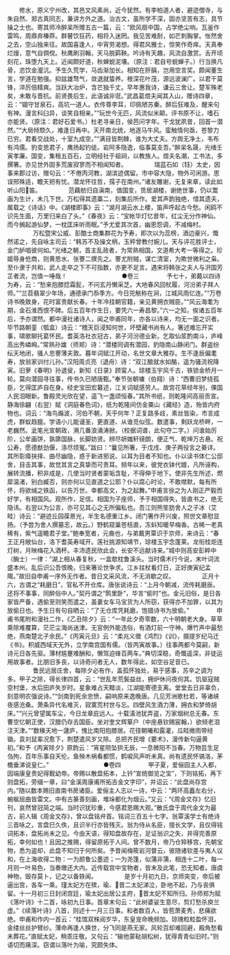 <!-- { "loadSidebar": true } -->
　　修水，原义宁州改，其邑文风素尚，近今犹然。有李柏道人者，避迹僧寺，与朱自然、郑古真同志，兼讲方外之道。治古文，虽所学不深，固亦坚苦有志，具节操之士也。寄其师冷醉呆所赠五古一篇，云：“欧风扇中国，占学绝尘响。瓦釜作雷鸣，周鼎弃榛莽。群瞽饮狂药，相将入迷罔。我见苦难耐，如芒刺胸掌。怅然舍之去，空山独来往。故国喜逢人，中宵劳渴想。得君风雅士，惊笑作奇痒。天真奉烂熳，意气自倜傥。秋鹰刷羽翰，天马脱羁鞅。吟诗有天趣，风流自激赏。舌开顷刻花，珠堕九天上。近闻颇好道，秋蝉蜕泥壤。（原注：君自号蜕蝉子。）行当换凡骨，恣饮金瀣沆。予生久荒学，马齿渐加长。相知在肝膈，岂用空言奖。颇闻董生言，学道在勉强。抑兹雄骛气，敛退就蛰养。根深花叶茂，源远波澜广。以君干莫锋，淬厉倍精爽。当跃大冶炉，含芒独千丈。早年惠我诗，谦云三舍让。楚军殊老矣，未敢与晋抗。前贤畏后生，此语诚非诳。”武昌葛煜夫闻其入山，赠诗四章，云：“锢守甘泉石，高坑一道人。衣传尊李耳，印佩陋苏秦。醉后狂难及，醒来句有神。漫言科臼异，谈笑自相亲。”“玩世今无匹，风流似米颠。评书原不让，嗜石亦能贤。（原注：君好石爱书。）杜老寻亲日，侯芭问字年。干戈犹夙昔，回首一潜然。”“大局倾颓久，难逢日再中。天开南北统，地逐马牛风。蛮触情何亟，苍黎力已穷。君看交战处，十室九成空。”“满目皆荆棘，谁为大丈夫。方舆无净土，韦布有鸿儒。豹变思君子，鹰扬起钓徒。岩阿多隐逸，临事莫支吾。”醉呆名晟，光绪壬寅孝廉。国变，集租五百石，立明经社于祖祠，以教族人。煜夫名潮，工书法，多撰箸。亦见世外固多荒废寂寥而不相闻知者。
　　
　　瑞蓝石如（钰）太史，因事来郡过访，赠句云：“不倦丙河教，湖滨迹偶留。市中容大隐，物外可闲游。思误邢殊适，瞻天把有忧。潜龙怀往哲，孺子在南州。”诸友雕谢，无复来章，读此如听山阳笛。
　　
　　范藕舫归自滇南，值国变，赁居湖楼，谢绝世事，仍以鬻画为生计，未几下世。万松得其遗藁二，刻集后所作。爱其声韵独绝，惜其遗夫，属载之《诗话》中。《湖楼即事》云：“湖月湖云水上楼，笛声呼起古今愁。闲鸥不识先生面，万里归来白了头。”《春夜》云：“宝帐华灯忆昔年，红尘无分作神仙。而今搁起游仙梦，一枕匡床听雨眠。”予尤爱其次首，幽恩怨调，不减梅村。
　　
　　万松暨宋公威、彭酷士商集群花为予寿，即次以为蕊榜，酒边豪兴，慨然诺之，先自咏主司云：“韩苏不及操文柄，玉秤曾教付婉儿。天与评花胜评士，金门胪唱彼何如。”光绪之朝，首主乱政者，为常熟相国，文道希大考一等得之。珍姬辱身伧商，则黄思水、张謇二撰先之。謇尤附贼，谋亡清室，为欺世微利之枭。至仆隶于共和，武人走卒之下不可指数，亦更不足言。遇宋将韩张之夫人与汧国芳芷者流，岂值一唾哉！
　　
　　
　　
　　●卷三
　　
　　予七十，弟戴以四诗为寿，云：“愁来抱膝捻霜髭，不问玄丹懒采芝。大地春风回杖履，河汾弟子拜人师。”“兰苕翡翠少年场，通德承门忝季方。今日兕觥称在涧，江城风雨忆连。”“万卷诗书晚致身，花时富贵献长春。十年冷挂朝官籍，亲见黄拥衣贼臣。”“风云海耄为期，金石淮西恨不碑。后五百年作生日，要凭六一寿昌黎。”六一之知，俟诸五百年后，予亦谓然。都中漫社诸诗人，闻之申甫同年，亦各以诗来，均无一面之识者。毕节路朝銮（瓠盒）诗云：“稽天巨浸知何世，坏壁藏书尚有人。箸述难忘开实事，啸歌聊托葛怀民。耆英洛社衣冠古，弟子河汾德业新。乞取仙浆酌南斗，庐峰高出秀嶙峋。”常熟孙雄（师郑）诗：“潜楼同调有潜园，豹隐南山静闭门。群盗纷纭天地闭，骚人忠謇薄夫敦。暮年词赋江开动，名世文章大雅存。生不逢辰偏耄寿，放翁家训付儿孙。”汉阳周贞亮（退舟）诗：“双江酿就水如酪，遥为骚流祝降寅。旧萝《春明》孙退叟，新知《日录》顾甯人。琼楼玉宇风千古，铁锁金桥月一轮。莫向潜园寻往事，传书久已陋唐甄。”奉节张朝墉（伯翔）诗：“西曹旧梦绕孤臣，乞得匡庐自在身。经史宝田宏纂述，江关词赋感劳人。故宫花草经年别，倮国人民泪眼新。鲁殿灵光欣在望，遥飞一盏颂恒春。”其所书纸，则乾隆间高丽贡宣。静海徐翩（右翌）赋《洞庭春色词》，纸为乾隆间仿金粟山《藏经》造，殆皆内府物也。词云：“海鸟煽波，河伯不朝，天乎何年？正复路多歧，素丝皆染，市言成虎，群蚁趋膻。学语小儿能谩圣，更直道、从谁觅似弦。数遣事，剩跃龙桥畔，一老巍然。泚笔光宣朝政，溯几番浪涌涛掀。（校据词谱，此句夺二字。）问谁始厉阶，公牟画饼，孰隳国脉，长脚妨贤。辨尽妍媸轩镜朗，便正气、乾坤万古悬。祝公寿，愿德猷劲偃，涤尽烦冤。”跋曰：“曩见所箸，于戊戌、庚子两役言之綦详。其所彰瘴抉择、曲尽幽隐，惑于新进邪说、以耳为目者不知也。仆以读书体仁公邸舍，目击其事，故觉其言之真挚而可贵耳。频年以来，彼党衣钵代嬗，凡所诬构，展转流播，积非成是，几使当时贤者蒙垢含耻，不得伸于地下。使非先生所述，燃犀温渚，别白臧否，则亦何以见直道之公耶？仆以腐心时论，不敢噤默，每有所怀，将欲缄之铁函，以告万世。幸都高文，为之起舞。”申甫言徐之为人刚正严毅而好学，有相国风。观所作，足信。相国为子座师，予于相国得失，皆直书之，绝无隐讳。右翌以为公言，亦可见其心之无所偏私也。吾江则熊笙肪舍人之子冰（艾畦）诗云：“避迹丘园葆景光，半生名德重江乡。闭门箸作开兴废，照世文章慰显扬。（予尝为舍人撰墓志，故云。）野鹤窥巢苍栝直，冻蚪知暖早梅香。古稀一老真稀有，紫气遥瞻君子堂。”鲍奉宽者，元裔也，与弟戴男覃识于京师，来诗云：“春王正月敞仙台，洛下耆英寿域开。莲社挑源知靖节，琼楼玉宇念蓬莱。龙衔桂炬连灯树，月映梅花入酒杯。丰沛遗民欣此会，长安不远献诗来。”城中则高安彭粹中（酶士）一律：“湖上相从春复秋，一盒欹枕鲁溪头。当时儒术行今说，末叶词流盛本州。乱后识公吾恨晚，归来箸论世争求。江乡拄杖看灯日，正好庚寅纪孟陬。”故旧自申甫一序外无作者。昔日文采风流，不无消歇之叹。
　　
　　正月十六，古谓之“耗磨日”，官私不开仓库。唐张说诗云：“上月今朝减，流传耗磨辰。还将不事事，同醉俗中人。”契丹谓之“鹘里卧”，华言“偷时”也。金元旧俗，是日各家皆严备，遇偷至则笑而遣之，虽妻女车马宝货为人所窃，获得亦不加罪，以其为放偷日也。予生日有句自晒云：“了无仓库凭耗磨，饱猎诗书为放偷。”
　　
　　申甫书尾附和漫社二作，《乙丑除夕》云：“一年此夕奇零数，六十明朝老大身。草草乘除难覆算，茫茫尘海尚迷津。无官例外能违俗，有酒灯前一守神。爆竹声中最愁绝，燕南楚北孑余民。”《丙寅元旦》云：“柔兆义徵《鸿烈》《训》，摄提岁纪马迁《书》。积威西域天无外，立学南宫国有儒。（皆丙寅故事。）往事两都今莫嗣，新诗元日各先驱。薄材尴蹇难酬和，懒驾迫锋百两车。”典切深稳，奇慨遥深，非徒运用故事者。比朋旧多丧，以诗奇问者无人，数年得此，如空谷足音已。
　　
　　鲁民远居庄舍，每除夕必有作，盖孤怀独处，易于感事，苏辛之调为多。甲子之除，得长律四首，云：“世乱年荒鬓益丝，拥炉休问夜何其。饥驱寇贼空村堡，水后田庐失岁时。星象难占天黯淡，江湖能寄德支离。堂堂去日非辜负，刻意明农强说诗。”“剑南到死余忠愤，嗣响原来逸晚唐。几见芳洲歌杜若，等诸峡夜感沧桑。萧条异代名难灭，寂寞荒村世与忘。四壁风生酒力薄，拥衣和梦倚胡床。”“兴元曾望属车尘，今日龙章庇远人。十载潢池犹弄盗，万家烟树总无春。东曹空忆朝正使，汉腊仍存去国臣。坐对奎文辉箪户（中座悬钦赐宸翰，）欲倾老泪注天津。”“数椽天地一蘧庐，愧比南阳抱膝居。花径朝曦和露灌，瓜畦微雨带经锄。袁刘鼠辈况愈下，荆楚遣风岁又除。总把齐民增《要术》，漫传新句逼黄初。”和予《丙寅除夕》原韵云：“宵星陨坠拱无辰，一息微阳不当春。万物芸生足刍拘，百年乐事自天伦。鱼殃木祸看都惯，鹤唳风声听未真。尚有遗民怀镐洛，茅檐垂涕说皇仁。”
　　
　　
　　
　　●卷四
　　
　　甲子夏，爱俪园主人入都，因端康皇贵妃得觐幼帝。帝赐以散盘拓本，上钤“宣统御览之宝”，下则铭拓，再下则盘拓，旁缀一章，曰“金溪周康甫所拓吉金文字印”，并诏云：“此盘尚存宫内。”随以数本赐旧直南书房诸臣。爱俪主人志以一诗，中云：“两环高矗左右分，蜿蜒屈曲皆雷文。中有古篆善刻画，堆垛都化为烟云。”又云：“《周金文存》忆旧刊，哀然曾冠简之端。当时识犹珍重，今感君恩赐大观。”散氏盘于周代金文为最古，前人辑《周金文存》，曾以盘铭弁首。铭词三百五十七字。翁覃溪学士有绝诗三首咏之，言盘巳久佚，且识半行亦皆残灭。翁为侍从名臣，擅长文学，且仅得铭词拓本，盘拓尚未之见。今由天语，得知盘故存在，足证翁识之失，并得完善原拓，幸何如也！且因之推赐，得留原拓于人间。曾不数月，帝乃仓猝移宫，先朝宝物，悉为盗却，此盘不知归于何所矣。予昔闻梅筱岩河督云，彼随诸钦差与夷人议和，在上海收得二物：一为颜鲁公墨迹；一为尧篷，似蒲非蒲，相连十二叶，每一月则一叶易色，当奏缴还大内。近传载宫中宝物者，皆末及此笔，恐无知者。唐虞神物，毁存莫卜，记之以备轶闻。
　　
　　是岁十月初九日，京师突变，帝后被逼出宫，各车一乘。瑾太妃方在殡，瑜、晋二太妃涕泣，卧地不起，乃与丧俱留。十一月初三日封闭宫廷，瑜太妃出居公主府，晋太妃不知所归。孙师郑为赋《落叶诗》十二首，咏初九日事。首章末句云：“此树婆娑生意尽，剪灯愁杀庾兰虚。”《续落叶诗》八首，则述十一月三日事。和者数百人，皆苞萧麦秀，悲痛欲绝。申甫和作内一首云：“桂馆双株阅岁华，东皇宠命晚频加。琼瑰粒粒盈怀泪，金缕丝丝护臂纱。薄命再逢人换世，分飞同是燕无家。风轮百却难回避，殿角愁看未葬花。”直赋太妃，稍乖庄敬。又句云：“输他蒙鞑胡松树，犹得青青似旧时。”则语切而痛深。窃谓以落叶为喻，究颇失体。
　　

